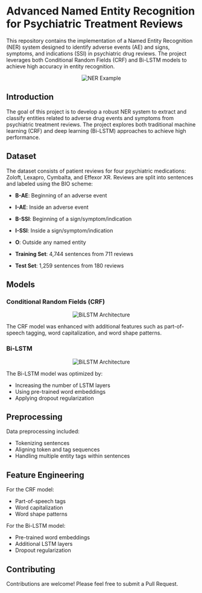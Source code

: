 # Advanced Named Entity Recognition for Psychiatric Treatment Reviews

This repository contains the implementation of a Named Entity Recognition (NER) system designed to identify adverse events (AE) and signs, symptoms, and indications (SSI) in psychiatric drug reviews. The project leverages both Conditional Random Fields (CRF) and Bi-LSTM models to achieve high accuracy in entity recognition.

<p align="center">
  <img src="https://miro.medium.com/v2/resize:fit:720/format:webp/1*JEQPQQJ8ihUWyVECXLytZg.png" alt="NER Example">
</p>

## Introduction

The goal of this project is to develop a robust NER system to extract and classify entities related to adverse drug events and symptoms from psychiatric treatment reviews. The project explores both traditional machine learning (CRF) and deep learning (Bi-LSTM) approaches to achieve high performance.

## Dataset

The dataset consists of patient reviews for four psychiatric medications: Zoloft, Lexapro, Cymbalta, and Effexor XR. Reviews are split into sentences and labeled using the BIO scheme:
- **B-AE**: Beginning of an adverse event
- **I-AE**: Inside an adverse event
- **B-SSI**: Beginning of a sign/symptom/indication
- **I-SSI**: Inside a sign/symptom/indication
- **O**: Outside any named entity

- **Training Set**: 4,744 sentences from 711 reviews
- **Test Set**: 1,259 sentences from 180 reviews

## Models

### Conditional Random Fields (CRF)
<p align="center">
  <img src="https://media.springernature.com/lw1200/springer-static/image/art%3A10.1186%2Fs12911-019-0865-1/MediaObjects/12911_2019_865_Fig2_HTML.png" alt="BiLSTM Architecture">
</p>
The CRF model was enhanced with additional features such as part-of-speech tagging, word capitalization, and word shape patterns.

### Bi-LSTM
<p align="center">
  <img src="https://production-media.paperswithcode.com/methods/Screen_Shot_2020-05-25_at_8.54.27_PM.png" alt="BiLSTM Architecture">
</p>

The Bi-LSTM model was optimized by:
- Increasing the number of LSTM layers
- Using pre-trained word embeddings
- Applying dropout regularization

## Preprocessing

Data preprocessing included:
- Tokenizing sentences
- Aligning token and tag sequences
- Handling multiple entity tags within sentences

## Feature Engineering

For the CRF model:
- Part-of-speech tags
- Word capitalization
- Word shape patterns

For the Bi-LSTM model:
- Pre-trained word embeddings
- Additional LSTM layers
- Dropout regularization


## Contributing

Contributions are welcome! Please feel free to submit a Pull Request.

